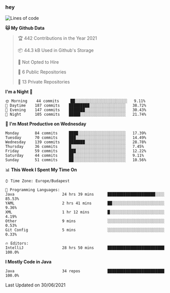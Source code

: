 ### hey

<!--START_SECTION:waka-->
![Lines of code](https://img.shields.io/badge/From%20Hello%20World%20I%27ve%20Written-51785%20lines%20of%20code-blue)

**🐱 My Github Data** 

> 🏆 442 Contributions in the Year 2021
 > 
> 📦 44.3 kB Used in Github's Storage 
 > 
> 🚫 Not Opted to Hire
 > 
> 📜 6 Public Repositories 
 > 
> 🔑 13 Private Repositories  
 > 
**I'm a Night 🦉** 

```text
🌞 Morning    44 commits     ██░░░░░░░░░░░░░░░░░░░░░░░   9.11% 
🌆 Daytime    187 commits    █████████░░░░░░░░░░░░░░░░   38.72% 
🌃 Evening    147 commits    ███████░░░░░░░░░░░░░░░░░░   30.43% 
🌙 Night      105 commits    █████░░░░░░░░░░░░░░░░░░░░   21.74%

```
📅 **I'm Most Productive on Wednesday** 

```text
Monday       84 commits     ████░░░░░░░░░░░░░░░░░░░░░   17.39% 
Tuesday      70 commits     ███░░░░░░░░░░░░░░░░░░░░░░   14.49% 
Wednesday    139 commits    ███████░░░░░░░░░░░░░░░░░░   28.78% 
Thursday     36 commits     █░░░░░░░░░░░░░░░░░░░░░░░░   7.45% 
Friday       59 commits     ███░░░░░░░░░░░░░░░░░░░░░░   12.22% 
Saturday     44 commits     ██░░░░░░░░░░░░░░░░░░░░░░░   9.11% 
Sunday       51 commits     ██░░░░░░░░░░░░░░░░░░░░░░░   10.56%

```


📊 **This Week I Spent My Time On** 

```text
⌚︎ Time Zone: Europe/Budapest

💬 Programming Languages: 
Java                     24 hrs 39 mins      █████████████████████░░░░   85.53% 
YAML                     2 hrs 41 mins       ██░░░░░░░░░░░░░░░░░░░░░░░   9.36% 
XML                      1 hr 12 mins        █░░░░░░░░░░░░░░░░░░░░░░░░   4.19% 
Other                    9 mins              ░░░░░░░░░░░░░░░░░░░░░░░░░   0.53% 
Git Config               5 mins              ░░░░░░░░░░░░░░░░░░░░░░░░░   0.33%

🔥 Editors: 
IntelliJ                 28 hrs 50 mins      █████████████████████████   100.0%

```

**I Mostly Code in Java** 

```text
Java                     34 repos            █████████████████████████   100.0%

```



 Last Updated on 30/06/2021
<!--END_SECTION:waka-->
